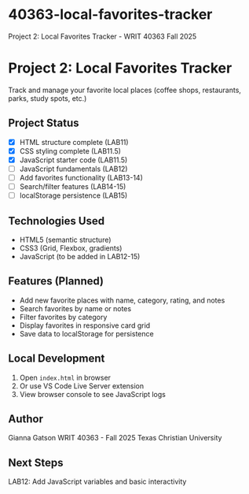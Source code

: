 # 40363-local-favorites-tracker
Project 2: Local Favorites Tracker - WRIT 40363 Fall 2025

# Project 2: Local Favorites Tracker

Track and manage your favorite local places (coffee shops, restaurants, parks, study spots, etc.)

## Project Status

- [x] HTML structure complete (LAB11)
- [x] CSS styling complete (LAB11.5)
- [x] JavaScript starter code (LAB11.5)
- [ ] JavaScript fundamentals (LAB12)
- [ ] Add favorites functionality (LAB13-14)
- [ ] Search/filter features (LAB14-15)
- [ ] localStorage persistence (LAB15)

## Technologies Used

- HTML5 (semantic structure)
- CSS3 (Grid, Flexbox, gradients)
- JavaScript (to be added in LAB12-15)

## Features (Planned)

- Add new favorite places with name, category, rating, and notes
- Search favorites by name or notes
- Filter favorites by category
- Display favorites in responsive card grid
- Save data to localStorage for persistence

## Local Development

1. Open `index.html` in browser
2. Or use VS Code Live Server extension
3. View browser console to see JavaScript logs

## Author

Gianna Gatson
WRIT 40363 - Fall 2025
Texas Christian University

## Next Steps

LAB12: Add JavaScript variables and basic interactivity 